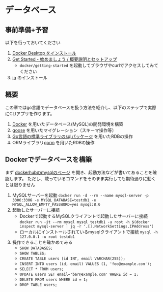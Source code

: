 # データベース

## 事前準備+予習

以下を行っておいてください

1. [Docker Desktop をインストール](https://docs.docker.jp/desktop/install.html)
2. [Get Started - 始めましょう / 概要説明とセットアップ](https://docs.docker.jp/get-started/index.html)
    - `docker/getting-started` を起動してブラウザやcurlでアクセスしてみてください
3. [jq](https://stedolan.github.io/jq/) のインストール

## 概要

この章ではgo言語でデータベースを扱う方法を紹介し、以下のステップで実際にCLIアプリを作ります。

1. [Docker](https://www.docker.com/) を用いたデータベース(MySQL)の開発環境を構築
2. [goose](https://github.com/pressly/goose) を用いたマイグレーション（スキーマ操作等）
3. [Go言語の標準ライブラリのsqlパッケージ](https://pkg.go.dev/database/sql@go1.19.4) を用いたRDBの操作
4. ORMライブラリ[gorm](https://gorm.io/ja_JP/docs/index.html) を用いたRDBの操作

## Dockerでデータベースを構築

まず [dockerhubのmysqlのページ](https://hub.docker.com/_/mysql) を開き、起動方法などが書いてあることを確認します。
ただし、載っているコマンドをそのまま実行しても期待通りに動くとは限りません

1. MySQLサーバーを起動
    `docker run -d --rm --name mysql-server -p 3306:3306 -e MYSQL_DATABASE=testdb1 -e MYSQL_ALLOW_EMPTY_PASSWORD=yes mysql:8.0`
1. 起動したサーバーに接続
    - Dockerで起動するMySQLクライアントで起動したサーバーに接続
        `docker run -it --rm mysql mysql testdb1 -u root -h $(docker inspect mysql-server | jq -r '.[].NetworkSettings.IPAddress')`
    - ローカルにインストールされているmysqlクライアントで接続
        `mysql -h 127.0.0.1 -u root testdb1`
1. 操作できることを確かめてみる
    - `SHOW DATABASES;`
    - `SHOW TABLES;`
    - `CREATE TABLE users (id INT, email VARCHAR(255));`
    - `INSERT INTO users (id, email) VALUES (1, 'foo@example.com');`
    - `SELECT * FROM users;`
    - `UPDATE users SET email='bar@example.com' WHERE id = 1;`
    - `DELETE FROM users WHERE id = 1;`
    - `DROP TABLE users;`
